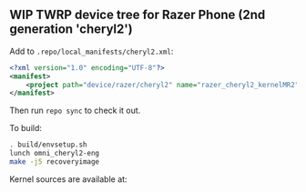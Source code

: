 ## WIP TWRP device tree for Razer Phone (2nd generation 'cheryl2')

Add to `.repo/local_manifests/cheryl2.xml`:

```xml
<?xml version="1.0" encoding="UTF-8"?>
<manifest>
	<project path="device/razer/cheryl2" name="razer_cheryl2_kernelMR2" remote="translucentfocus" revision="omni-twrp-MR2" />
</manifest>
```

Then run `repo sync` to check it out.

To build:

```sh
. build/envsetup.sh
lunch omni_cheryl2-eng
make -j5 recoveryimage
```

Kernel sources are available at: 
